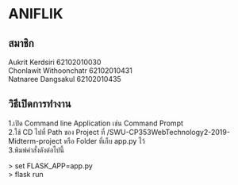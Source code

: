 # ANIFLIK
<h2>สมาชิก</h2>
Aukrit Kerdsiri 62102010030</br>
Chonlawit Withoonchatr 62102010431</br>
Natnaree Dangsakul 62102010435</br>

<h2>วิธีเปิดการทำงาน</h2>
1.เปิด Command line Application เช่น Command Prompt</br>
2.ใช้ CD ไปที่ Path ของ Project ที่ /SWU-CP353WebTechnology2-2019-Midterm-project หรือ Folder ที่เก็บ app.py ไว้</br>
3.พิมพ์คำสั่งดังต่อไปนี้</br>
<p> > set FLASK_APP=app.py </br> > flask run</p>
